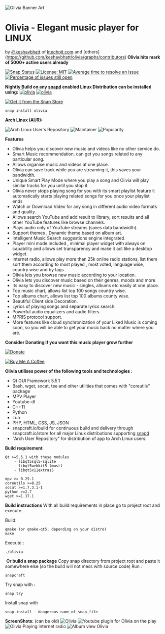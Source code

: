 ![Olivia Banner Art](https://dashboard.snapcraft.io/site_media/appmedia/2019/03/banner_BPmKykd.png)

# Olivia - Elegant music player for LINUX 

by [@keshavbhatt](https://github.com/keshavbhatt) of [ktechpit.com](http://ktechpit.com) and [others]
(https://github.com/keshavbhatt/olivia/graphs/contributors)
﻿
﻿**Olivia hits mark of 5000+ active users already** 

[![Snap Status](https://build.snapcraft.io/badge/keshavbhatt/olivia.svg)](https://build.snapcraft.io/user/keshavbhatt/olivia) [![License: MIT](https://img.shields.io/badge/License-MIT-yellow.svg)](https://opensource.org/licenses/MIT) [![Average time to resolve an issue](http://isitmaintained.com/badge/resolution/keshavbhatt/olivia.svg)](http://isitmaintained.com/project/keshavbhatt/olivia "Average time to resolve an issue") [![Percentage of issues still open](http://isitmaintained.com/badge/open/keshavbhatt/olivia.svg)](http://isitmaintained.com/project/keshavbhatt/olivia "Percentage of issues still open") 

﻿**Nightly Build on any [snapd](https://docs.snapcraft.io/installing-snapd) enabled Linux Distribution can be installed using:**
﻿[![olivia](https://snapcraft.io//olivia/badge.svg)](https://snapcraft.io/olivia) [![olivia](https://snapcraft.io//olivia/trending.svg?name=0)](https://snapcraft.io/olivia)

[![Get it from the Snap Store](https://snapcraft.io/static/images/badges/en/snap-store-black.svg)](https://snapcraft.io/olivia)

    snap install olivia

**Arch Linux ([AUR](https://aur.archlinux.org/packages/olivia/)):**

![Arch Linux User's Repository ](http://badge.kloud51.com/aur/v/olivia.svg)  ![Maintainer](http://badge.kloud51.com/aur/m/olivia.svg) ![Popularity](http://badge.kloud51.com/aur/p/olivia.svg)

**Features**
* Olivia helps you discover new music and videos like no other service do.
* Smart Music recommendation, can get you songs related to any particular song. 
* Allows organise music and videos at one place. 
* Olivia can save track while you are streaming it, this saves your bandwidth.
* Unique Smart Play Mode where you play a song and Olivia will play similar tracks for you until you stop it.
* Olivia never stops playing song for you with its smart playlist feature it automatically starts playing related songs for you once your playlist ends
* Watch or Download Video for any song in different audio video formats and quality. 
* Allows search YouTube and add result to library, sort results and all other YouTube features like browse channels.
* Plays audio only of YouTube streams (saves data bandwidth).
* Support themes , Dynamic theme based on album art.
* Intelligent Music Search suggestions engine integrated.
* Player mini mode included , minimal player widget with always on capability and allows set transparency and make it act like a desktop widget.
* Internet radio, allows play more than 25k online radio stations, list them sort them according to most played , most voted, language wise, country wise and by tags .
* Olivia lets you browse new music according to your location.
* Olivia lets you discover music based on their genres, moods and more.
* Its easy to discover new music - singles, albums etc easily at one place.  
* Top music chart, allows list top 100 songs country wise.
* Top albums chart, allows list top 100 albums county wise.
* Beautiful Client side Decoration.
* Lyrics of playing songs and separate lyrics search.
* Powerful audio equalizers and audio filters.
* MPRIS protocol support.
* More features like cloud synchronization of your Liked Music is coming soon, so you will be able to get your music back no matter where you are.

﻿**Consider Donating if you want this music player grow further**

[![Donate](https://img.shields.io/badge/Donate-PayPal-green.svg)](https://paypal.me/keshavnrj/5)

[![Buy Me A Coffee](https://bmc-cdn.nyc3.digitaloceanspaces.com/BMC-button-images/custom_images/orange_img.png)](https://www.buymeacoffee.com/keshavnrj)

**Olivia utilises power of the following tools and technologies :**
- Qt GUI Framework 5.5.1 
- Bash, wget, socat, tee and other utilities that comes with "coreutils" package
- MPV Player
- Youtube-dl
- C++11
- Python
- Lua
- PHP, HTML, CSS, JS, JSON 
- snapcraft.io/build for continuous build and delivery through snapcraft.io/store for all major Linux distributions supporting [snapd](https://snapcraft.io/docs/installing-snapd)
- "Arch User Repository" for distribution of app to Arch Linux users.  

﻿**Build requirement**

    Qt >=5.5.1 with these modules
        - libqt5sql5-sqlite
        - libqt5webkit5 (must)
        - libqt5x11extras5
        
    mpv >= 0.29.1
    coreutils >=8.25
    socat >=1.7.3.1-1
    python >=2.7
    wget >=1.17.1
    
**Build instructions**
With all build requirements in place go to project root and execute:

Build:

    qmake (or qmake-qt5, depending on your distro)
    make
    
Execute :

    ./olivia
     
﻿
﻿**Or build a snap package**
Copy snap directory from project root and paste it somewhere else (so the build will not mess with source code)
Run :

    snapcraft
Try snap with :

    snap try
Install snap with

    snap install --dangerous name_of_snap_file

**ScreenShots:** (can be old)
![Olivia](https://dashboard.snapcraft.io/site_media/appmedia/2019/03/olivia_linux_ubuntu_1.jpeg)
![Youtube plugin for Olivia on the play](https://dashboard.snapcraft.io/site_media/appmedia/2019/03/olivia_linux_ubuntu_2.jpeg)
![Olivia Playing Internet radio](https://dashboard.snapcraft.io/site_media/appmedia/2019/03/olivia_linux_ubuntu_3.jpeg)
![Album view Olivia](https://dashboard.snapcraft.io/site_media/appmedia/2019/03/olvia_linux_ubuntu_keshav_bhatt_4.jpeg)

